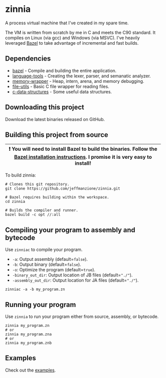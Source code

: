 # zinnia

A process virtual machine that I've created in my spare time.

The VM is written from scratch by me in C and meets the C90 standard. It compiles on Linux (via gcc) and Windows (via MSVC). I've heavily leveraged [Bazel](https://bazel.build/) to take advantage of incremental and fast builds.

## Dependencies

* [bazel](https://bazel.build/) - Compile and building the entire application.
* [language-tools](https://github.com/jeffmanzione/language-tools) - Creating the lexer, parser, and semanatic analyzer.
* [memory-wrapper](https://github.com/jeffmanzione/memory-wrapper) - Heap, intern, arena, and memory debugging.
* [file-utils](https://github.com/jeffmanzione/file-utils) - Basic C file wrapper for reading files.
* [c-data-structures](https://github.com/jeffmanzione/c-data-structures) - Some useful data structures.

## Downloading this project

Download the latest binaries released on GitHub.

## Building this project from source

| :exclamation: You will need to install Bazel to build the binaries. Follow the [Bazel installation instructions](https://bazel.build/install). I promise it is very easy to install! |
|-|

To build zinnia:

```shell
# Clones this git repository.
git clone https://github.com/jeffmanzione/zinnia.git

# Bazel requires building within the workspace.
cd zinnia

# Builds the compiler and runner.
bazel build -c opt //:all
```

## Compiling your program to assembly and bytecode

Use `zinniac` to compile your program.

* `-a`: Output assembly (default=`false`).
* `-b`: Output binary (default=`false`).
* `-o`: Optimize the program (default=`true`).
* `-binary_out_dir`: Output location of JB files (default=`"./"`).
* `-assembly_out_dir`: Output location for JA files (default=`"./"`).

```shell
zinniac -a -b my_program.zn
```

## Running your program

Use `zinnia` to run your program either from source, assembly, or bytecode.

```shell
zinnia my_program.zn
# or
zinnia my_program.zna
# or
zinnia my_program.znb
```

## Examples

Check out the [examples](https://github.com/jeffmanzione/zinnia/tree/master/examples).
